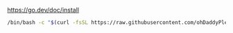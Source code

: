 https://go.dev/doc/install

```bash
/bin/bash -c "$(curl -fsSL https://raw.githubusercontent.com/ohDaddyPlease/sandbox/main/Debian/bare-metal/Golang/install.sh)"
```
